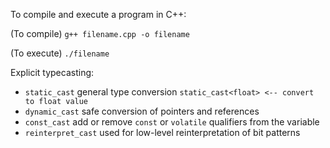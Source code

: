 To compile and execute a program in C++:

(To compile)
`g++ filename.cpp -o filename`

(To execute)
`./filename`

Explicit typecasting: 
- `static_cast`
  general type conversion
  `static_cast<float> <-- convert to float value`
- `dynamic_cast`
  safe  conversion of pointers and references
- `const_cast`
  add or remove `const` or `volatile` qualifiers from the variable
- `reinterpret_cast`
  used for low-level reinterpretation of bit patterns
